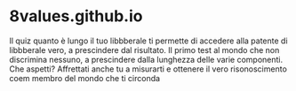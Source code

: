 # 8values.github.io
Il quiz quanto è lungo il tuo libbberale ti permette di accedere alla patente di libbberale vero, a prescindere dal risultato. Il primo test al mondo che non discrimina nessuno, a prescindere dalla lunghezza delle varie componenti. Che aspetti? Affrettati anche tu a misurarti e ottenere il vero risonoscimento coem membro del mondo che ti circonda
